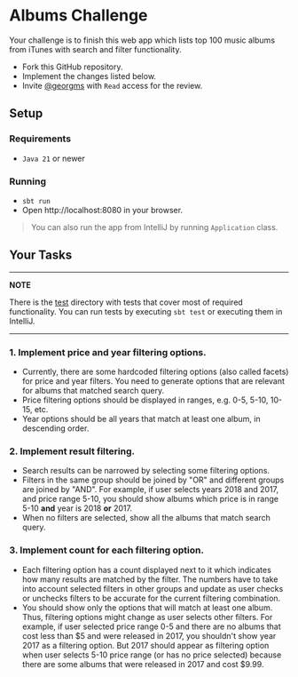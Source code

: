 # Albums Challenge

Your challenge is to finish this web app which lists top 100 music albums from iTunes with search and filter functionality.

* Fork this GitHub repository.
* Implement the changes listed below.
* Invite [@georgms](https://github.com/georgms) with `Read` access for the review.

## Setup

### Requirements

* `Java 21` or newer

### Running

* `sbt run`
* Open http://localhost:8080 in your browser. 

> You can also run the app from IntelliJ by running `Application` class.


## Your Tasks

---

**NOTE**

There is the [test](src/test/scala) directory with tests that cover most of required functionality. You can run tests by
executing `sbt test` or executing them in IntelliJ.

---

### 1. Implement price and year filtering options.

- Currently, there are some hardcoded filtering options (also called facets) for price and year filters. You need to generate options that are relevant for albums that matched search query.
- Price filtering options should be displayed in ranges, e.g. 0-5, 5-10, 10-15, etc.
- Year options should be all years that match at least one album, in descending order.

### 2. Implement result filtering.

- Search results can be narrowed by selecting some filtering options.
- Filters in the same group should be joined by "OR" and different groups are joined by "AND". For example, if user selects years 2018 and 2017, and price range 5-10, you should show albums which price is in range 5-10 **and** year is 2018 **or** 2017.
- When no filters are selected, show all the albums that match search query.

### 3. Implement count for each filtering option.

- Each filtering option has a count displayed next to it which indicates how many results are matched by the filter. The numbers have to take into account selected filters in other groups and update as user checks or unchecks filters to be accurate for the current filtering combination.
- You should show only the options that will match at least one album. Thus, filtering options might change as user selects other filters. For example, if user selected price range 0-5 and there are no albums that cost less than $5 and were released in 2017, you shouldn't show year 2017 as a filtering option. But 2017 should appear as filtering option when user selects 5-10 price range (or has no price selected) because there are some albums that were released in 2017 and cost $9.99.
